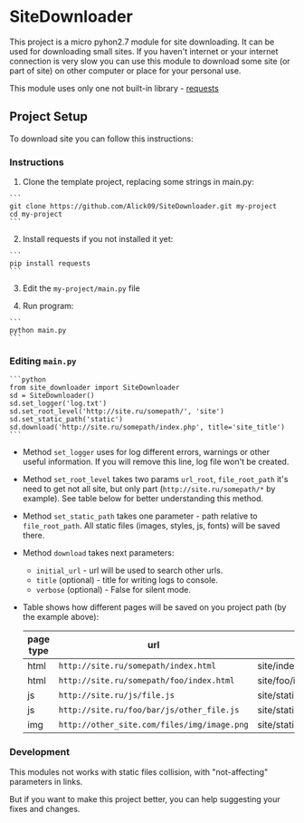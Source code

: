 # SiteDownloader
This project is a micro pyhon2.7 module for site downloading. It can be used for downloading small sites. If you haven't internet or your internet connection is very slow you can use this module to download some site (or part of site) on other computer or place for your personal use.

This module uses only one not built-in library - [requests]

[requests]: http://docs.python-requests.org/en/master/

## Project Setup
To download site you can follow this instructions:

### Instructions
  1. Clone the template project, replacing some strings in main.py:
  
    ```
    git clone https://github.com/Alick09/SiteDownloader.git my-project
    cd my-project
    ```
   
  2. Install requests if you not installed it yet:
  
    ```
    pip install requests
    ```
   
  3. Edit the `my-project/main.py` file
  
  4. Run program:
  
    ```
    python main.py
    ```
  
### Editing `main.py`
  
    ```python
    from site_downloader import SiteDownloader
    sd = SiteDownloader()
    sd.set_logger('log.txt')
    sd.set_root_level('http://site.ru/somepath/', 'site')
    sd.set_static_path('static')
    sd.download('http://site.ru/somepath/index.php', title='site_title')
    ```
  
  * Method `set_logger` uses for log different errors, warnings or other useful information.
    If you will remove this line, log file won't be created.
    
  * Method `set_root_level` takes two params `url_root`, `file_root_path` it's need to get not all site, but only part (`http://site.ru/somepath/*` by example). See table below for better understanding this method.
  
  * Method `set_static_path` takes one parameter - path relative to `file_root_path`. All static files (images, styles, js, fonts) will be saved there.
  
  * Method `download` takes next parameters:
    * `initial_url` - url will be used to search other urls.
    * `title` (optional) - title for writing logs to console.
    * `verbose` (optional) - False for silent mode.
  
  * Table shows how different pages will be saved on you project path (by the example above):
    
    | page type     | url           | save path  |
    | ------------- |---------------| ------|
    | html          | `http://site.ru/somepath/index.html` | site/index.html |
    | html      | `http://site.ru/somepath/foo/index.html` | site/foo/index.html |
    | js | `http://site.ru/js/file.js`   | site/static/js/file.js |
    | js | `http://site.ru/foo/bar/js/other_file.js`   | site/static/js/other_file.js |
    | img | `http://other_site.com/files/img/image.png` | site/static/images/image.png |
    
### Development
  This modules not works with static files collision, with "not-affecting" parameters in links.
  
  But if you want to make this project better, you can help suggesting your fixes and changes.
  
  
